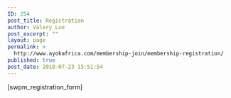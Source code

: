 ```yaml
---
ID: 254
post_title: Registration
author: Valery Lue
post_excerpt: ""
layout: page
permalink: >
  http://www.ayokafrica.com/membership-join/membership-registration/
published: true
post_date: 2018-07-23 15:51:54
---
```

[swpm_registration_form]